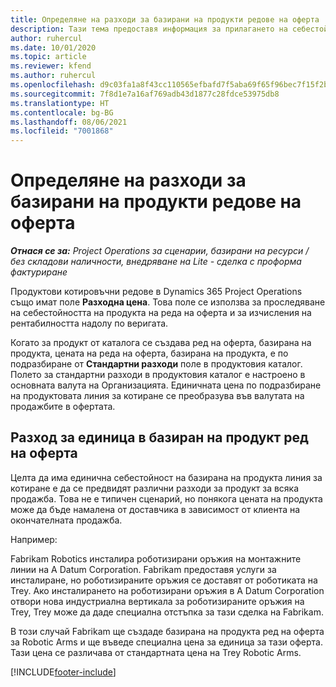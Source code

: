 ```yaml
---
title: Определяне на разходи за базирани на продукти редове на оферта
description: Тази тема предоставя информация за прилагането на себестойност към базиран на проект ред на оферта.
author: ruhercul
ms.date: 10/01/2020
ms.topic: article
ms.reviewer: kfend
ms.author: ruhercul
ms.openlocfilehash: d9c03fa1a8f43cc110565efbafd7f5aba69f65f96bec7f15f2bd492123f639c7
ms.sourcegitcommit: 7f8d1e7a16af769adb43d1877c28fdce53975db8
ms.translationtype: HT
ms.contentlocale: bg-BG
ms.lasthandoff: 08/06/2021
ms.locfileid: "7001868"
---
```

# <a name="costing-product-based-quote-lines"></a>Определяне на разходи за базирани на продукти редове на оферта

_**Отнася се за:** Project Operations за сценарии, базирани на ресурси / без складови наличности, внедряване на Lite - сделка с проформа фактуриране_


Продуктови котировъчни редове в Dynamics 365 Project Operations също имат поле **Разходна цена**. Това поле се използва за проследяване на себестойността на продукта на реда на оферта и за изчисления на рентабилността надолу по веригата.

Когато за продукт от каталога се създава ред на оферта, базирана на продукта, цената на реда на оферта, базирана на продукта, е по подразбиране от **Стандартни разходи** поле в продуктовия каталог. Полето за стандартни разходи в продуктовия каталог е настроено в основната валута на Организацията. Единичната цена по подразбиране на продуктовата линия за котиране се преобразува във валутата на продажбите в офертата.

## <a name="unit-cost-on-a-product-based-quote-line"></a>Разход за единица в базиран на продукт ред на оферта

Целта да има единична себестойност на базирана на продукта линия за котиране е да се предвидят различни разходи за продукт за всяка продажба. Това не е типичен сценарий, но понякога цената на продукта може да бъде намалена от доставчика в зависимост от клиента на окончателната продажба.

Например:

Fabrikam Robotics инсталира роботизирани оръжия на монтажните линии на A Datum Corporation. Fabrikam предоставя услуги за инсталиране, но роботизираните оръжия се доставят от роботиката на Trey. Ако инсталирането на роботизирани оръжия в A Datum Corporation отвори нова индустриална вертикала за роботизираните оръжия на Trey, Trey може да даде специална отстъпка за тази сделка на Fabrikam.

В този случай Fabrikam ще създаде базирана на продукта ред на оферта за Robotic Arms и ще въведе специална цена за единица за тази оферта. Тази цена се различава от стандартната цена на Trey Robotic Arms.


[!INCLUDE[footer-include](../../includes/footer-banner.md)]